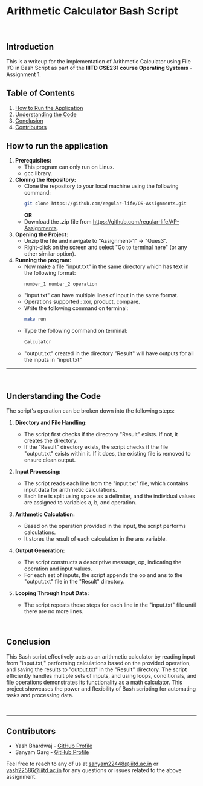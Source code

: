 # Arithmetic Calculator Bash Script

<br />

## Introduction
This is a writeup for the implementation of Arithmetic Calculator using File I/O in Bash Script as part of the **IIITD CSE231 course Operating Systems** - Assignment 1.

## Table of Contents
1. [How to Run the Application](#how-to-run-the-application)
2. [Understanding the Code](#understanding-the-code)
3. [Conclusion](#conclusion)
4. [Contributors](contributors)

## How to run the application
1. **Prerequisites:**
   - This program can only run on Linux.
   - gcc library.
2. **Cloning the Repository:**
   - Clone the repository to your local machine using the following command:
     ```bash
     git clone https://github.com/regular-life/OS-Assignments.git
     ```
     **OR**
   - Download the .zip file from https://github.com/regular-life/AP-Assignments.
3. **Opening the Project:**
   - Unzip the file and navigate to "Assignment-1" -> "Ques3".
   - Right-click on the screen and select "Go to terminal here" (or any other similar option).
4. **Running the program:**
   - Now make a file "input.txt" in the same directory which has text in the following format:
     ```text
     number_1 number_2 operation
     ```
   - "input.txt" can have multiple lines of input in the same format.
   - Operations supported : xor, product, compare.
   - Write the following command on terminal:
     ```bash
     make run
     ```
   - Type the following command on terminal:
     ```bash
     Calculator
     ```
   - "output.txt" created in the directory "Result" will have outputs for all the inputs in "input.txt"

---
<br />

## Understanding the Code

The script's operation can be broken down into the following steps:

1. **Directory and File Handling:**
   - The script first checks if the directory "Result" exists. If not, it creates the directory.
   - If the "Result" directory exists, the script checks if the file "output.txt" exists within it. If it does, the existing file is removed to ensure clean output.

2. **Input Processing:**
   - The script reads each line from the "input.txt" file, which contains input data for arithmetic calculations.
   - Each line is split using space as a delimiter, and the individual values are assigned to variables a, b, and operation.

3. **Arithmetic Calculation:**
   - Based on the operation provided in the input, the script performs calculations.
   - It stores the result of each calculation in the ans variable.

4. **Output Generation:**
   - The script constructs a descriptive message, op, indicating the operation and input values.
   - For each set of inputs, the script appends the op and ans to the "output.txt" file in the "Result" directory.

5. **Looping Through Input Data:**
   - The script repeats these steps for each line in the "input.txt" file until there are no more lines.

<br />

## Conclusion

This Bash script effectively acts as an arithmetic calculator by reading input from "input.txt," performing calculations based on the provided operation, and saving the results to "output.txt" in the "Result" directory. The script efficiently handles multiple sets of inputs, and using loops, conditionals, and file operations demonstrates its functionality as a math calculator. This project showcases the power and flexibility of Bash scripting for automating tasks and processing data.

<br />

---
## Contributors
- Yash Bhardwaj - [GitHub Profile](https://github.com/regular-life)
- Sanyam Garg - [GitHub Profile](https://github.com/sanyam412)

Feel free to reach to any of us at sanyam22448@iiitd.ac.in or yash22586@iiitd.ac.in for any questions or issues related to the above assignment.
